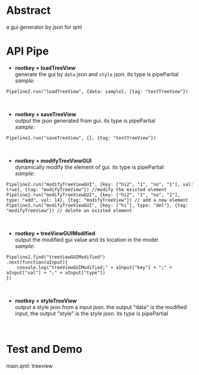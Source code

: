 # Abstract
a gui generator by json for qml  

# API Pipe
* **rootkey + loadTreeView**  
generate the gui by `data` json and `style` json. its type is pipePartial  
_sample_:  
```
Pipeline2.run("loadTreeView", {data: sample}, {tag: "testTreeView"})
```  
</br>

* **rootkey + saveTreeView**  
output the json generated from gui. its type is pipePartial  
_sample_:  
```
Pipeline2.run("saveTreeView", {}, {tag: "testTreeView"})
```  
</br>

* **rootkey + modifyTreeViewGUI**  
dynamically modify the element of gui. its type is pipePartial  
_sample_:  
```
Pipeline2.run("modifyTreeViewGUI", {key: ["hi2", "1", "no", "1"], val: true}, {tag: "modifyTreeView"}) //modify the existed element
Pipeline2.run("modifyTreeViewGUI", {key: ["hi2", "1", "no", "2"], type: "add", val: 14}, {tag: "modifyTreeView"}) // add a new element
Pipeline2.run("modifyTreeViewGUI", {key: ["hi"], type: "del"}, {tag: "modifyTreeView"}) // delete an existed element
```  
</br>

* **rootkey + treeViewGUIModified**  
output the modified gui value and its location in the model  
_sample_:  
```
Pipeline2.find("treeViewGUIModified")
.next(function(aInput){
    console.log("treeViewGUIModified;" + aInput["key"] + ";" + aInput["val"] + ";" + aInput["type"])
})
```  
</br>

* **rootkey + styleTreeView**  
output a style json from a input json. the output "data" is the modified input, the output "style" is the style json. its type is pipePartial  
</br>

# Test and Demo
main.qml: treeview 
</br>
